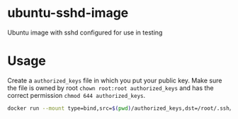 # ubuntu-sshd-image 

Ubuntu image with sshd configured for use in testing

# Usage

Create a `authorized_keys` file in which you put your public key. Make sure the file is owned by
root `chown root:root authorized_keys` and has the correct permission `chmod 644 authorized_keys`.

```sh
docker run --mount type=bind,src=$(pwd)/authorized_keys,dst=/root/.ssh/authorized_keys -p 22:22 -d ubuntu-sshd-image
```

